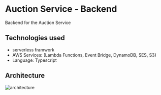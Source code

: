 # Auction Service - Backend

Backend for the Auction Service

## Technologies used

-   serverless framwork
-   AWS Services: (Lambda Functions, Event Bridge, DynamoDB, SES, S3)
-   Language: Typescript

## Architecture
![architecture](https://user-images.githubusercontent.com/11870835/111895421-7a531900-8a38-11eb-916a-a243d4f2eed3.jpg)
